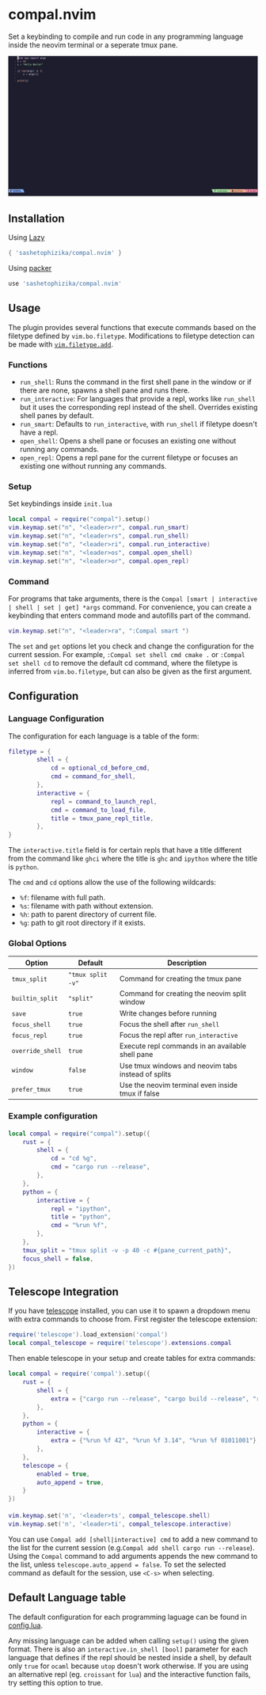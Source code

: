 # compal.nvim
Set a keybinding to compile and run code in any programming language inside the neovim terminal or a seperate tmux pane.

![image](showcase.gif "showcase")

## Installation
Using [Lazy](https://github.com/folke/lazy.nvim)
```lua
{ 'sashetophizika/compal.nvim' }
```
Using [packer](https://github.com/wbthomason/packer.nvim)
```lua
use 'sashetophizika/compal.nvim'

```
## Usage
The plugin provides several functions that execute commands based on the filetype defined by `vim.bo.filetype`. Modifications to filetype detection can be made with [`vim.filetype.add`](https://neovim.io/doc/user/lua.html#lua-filetype).

### Functions
* `run_shell`: Runs the command in the first shell pane in the window or if there are none, spawns a shell pane and runs there. 
* `run_interactive`: For languages that provide a repl, works like `run_shell` but it uses the corresponding repl instead of the shell. Overrides existing shell panes by default.
* `run_smart`: Defaults to `run_interactive`, with `run_shell` if filetype doesn't have a repl.
* `open_shell`: Opens a shell pane or focuses an existing one without running any commands.
* `open_repl`: Opens a repl pane for the current filetype or focuses an existing one without running any commands.


### Setup
Set keybindings inside `init.lua`
```lua
local compal = require("compal").setup()
vim.keymap.set("n", "<leader>rr", compal.run_smart)
vim.keymap.set("n", "<leader>rs", compal.run_shell)
vim.keymap.set("n", "<leader>ri", compal.run_interactive)
vim.keymap.set("n", "<leader>os", compal.open_shell)
vim.keymap.set("n", "<leader>or", compal.open_repl)
```

### Command
For programs that take arguments, there is the `Compal [smart | interactive | shell | set | get] *args` command. For convenience, you can create a keybinding that enters command mode and autofills part of the command.

```lua
vim.keymap.set("n", "<leader>ra", ":Compal smart ")
```

The `set` and `get` options let you check and change the configuration for the current session. For example, `:Compal set shell cmd cmake .` or `:Compal set shell cd` to remove the default cd command, where the filetype is inferred from `vim.bo.filetype`, but can also be given as the first argument.


## Configuration
### Language Configuration
The configuration for each language is a table of the form:

```lua
filetype = { 
        shell = {
            cd = optional_cd_before_cmd,
            cmd = command_for_shell,
        },
        interactive = {
            repl = command_to_launch_repl,
            cmd = command_to_load_file,
            title = tmux_pane_repl_title,
        },
}

```
The `interactive.title` field is for certain repls that have a title different from the command like `ghci` where the title is `ghc` and `ipython` where the title is `python`.

The `cmd` and `cd` options allow the use of the following wildcards:

* `%f`: filename with full path.
* `%s`: filename with path without extension.
* `%h`: path to parent directory of current file.
* `%g`: path to git root directory if it exists.

### Global Options
| Option           | Default           | Description
|------------------|-------------------|-------------|
| `tmux_split`     | `"tmux split -v"` | Command for creating the tmux pane
| `builtin_split`  | `"split"`         | Command for creating the neovim split window
| `save`           | `true`            | Write changes before running
| `focus_shell`    | `true`            | Focus the shell after `run_shell`  
| `focus_repl`     | `true`            | Focus the repl after `run_interactive`  
| `override_shell` | `true`            | Execute repl commands in an available shell pane
| `window`         | `false`           | Use tmux windows and neovim tabs instead of splits
| `prefer_tmux`    | `true`            | Use the neovim terminal even inside tmux if false

### Example configuration
```lua
local compal = require("compal").setup({
    rust = {
        shell = {
            cd = "cd %g",
            cmd = "cargo run --release",
        },
    },
    python = {
        interactive = {
            repl = "ipython",
            title = "python",
            cmd = "%run %f",
        },
    },
    tmux_split = "tmux split -v -p 40 -c #{pane_current_path}",
    focus_shell = false,
})
```

## Telescope Integration
If you have [telescope](https://github.com/nvim-telescope/telescope.nvim) installed, you can use it to spawn a dropdown menu with extra commands to choose from. First register the telescope extension:

```lua
require('telescope').load_extension('compal')
local compal_telescope = require('telescope').extensions.compal
```

Then enable telescope in your setup and create tables for extra commands: 

```lua
local compal = require('compal').setup({
    rust = {
        shell = {
            extra = {"cargo run --release", "cargo build --release", "rustc %f;%s"},
        },
    },
    python = {
        interactive = {
            extra = {"%run %f 42", "%run %f 3.14", "%run %f 01011001"},
        },
    },
    telescope = { 
        enabled = true,
        auto_append = true,
    }
})

vim.keymap.set('n', '<leader>ts', compal_telescope.shell)
vim.keymap.set('n', '<leader>ti', compal_telescope.interactive)

```

You can use `Compal add [shell|interactive] cmd` to add a new command to the list for the current session (e.g.`Compal add shell cargo run --release`). Using the `Compal` command to add arguments appends the new command to the list, unless `telescope.auto_append = false`. To set the selected command as default for the session, use `<C-s>` when selecting.

##  Default Language table
The default configuration for each programming laguage can be found in [config.lua](https://github.com/sashetophizika/compal.nvim/blob/master/lua/compal/config.lua).

Any missing language can be added when calling `setup()` using the given format. 
There is also an `interactive.in_shell [bool]` parameter for each language that defines if the repl should be nested inside a shell, by default only `true` for `ocaml` because `utop` doesn't work otherwise. If you are using an alternative repl (eg. `croissant` for `lua`) and the interactive function fails, try setting this option to true.

